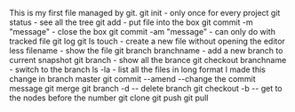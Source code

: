 This is my first file managed by git.
git init - only once for every project
git status - see all the tree
git add - put file into the box
git commit -m "message" - close the box
git commit -am "message" - can only do with tracked file
git log
git ls
touch - create a new file without opening the editor
less filename - show the file
git branch branchname - add a new branch to current snapshot
git branch - show all the brance
git checkout branchname - switch to the branch
ls -la - list all the files in long format
I made this change in branch master
git commit --amend --change the commit message
git merge 
git branch -d -- delete branch
git checkout -b <number> -- get to the nodes before the number
git clone
git push
git pull
